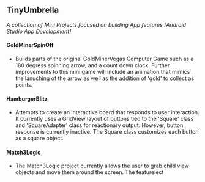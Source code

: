## TinyUmbrella
*A collection of Mini Projects focused on building App features [Android Studio App Development]*
#### GoldMinerSpinOff 
  * Builds parts of the original GoldMinerVegas Computer Game such as a 180 degress spinning arrow, and a count down clock. Further improvements to this mini game will include an animation that mimics the lanuching of the arrow as well as the addition of 'gold' to collect as points.

#### HamburgerBlitz
  * Attempts to create an interactive board that responds to user interaction. It currently uses a GridView layout of buttons tied to the 'Square' class and 'SquareAdapter' class for reactionary output. However, button response is currently inactive. The Square class customizes each button as a square object. 

#### Match3Logic
  * The Match3Logic project currently allows the user to grab child view objects and move them around the screen. The featurelect
